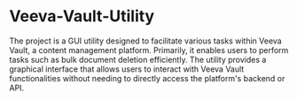 # Veeva-Vault-Utility

The project is a GUI utility designed to facilitate various tasks within Veeva Vault, a content management platform. Primarily, it enables users to perform tasks such as bulk document deletion efficiently. The utility provides a graphical interface that allows users to interact with Veeva Vault functionalities without needing to directly access the platform's backend or API.
